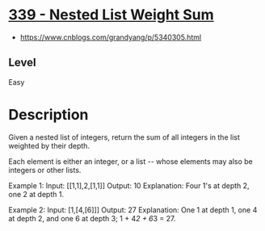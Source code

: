 # [339 - Nested List Weight Sum]()

- https://www.cnblogs.com/grandyang/p/5340305.html

## Level
Easy

# Description
Given a nested list of integers, return the sum of all integers in the list weighted by their depth.

Each element is either an integer, or a list -- whose elements may also be integers or other lists.

Example 1:
Input: [[1,1],2,[1,1]]
Output: 10 
Explanation: Four 1's at depth 2, one 2 at depth 1.

Example 2:
Input: [1,[4,[6]]]
Output: 27 
Explanation: One 1 at depth 1, one 4 at depth 2, and one 6 at depth 3; 1 + 4*2 + 6*3 = 27.